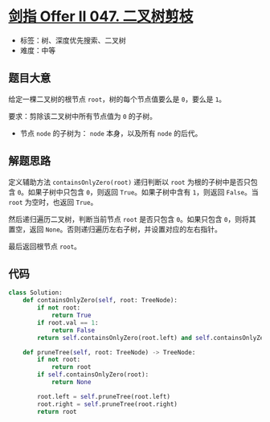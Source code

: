 # [剑指 Offer II 047. 二叉树剪枝](https://leetcode-cn.com/problems/pOCWxh/)

- 标签：树、深度优先搜索、二叉树
- 难度：中等

## 题目大意

给定一棵二叉树的根节点 `root`，树的每个节点值要么是 `0`，要么是 `1`。

要求：剪除该二叉树中所有节点值为 `0` 的子树。

- 节点 `node` 的子树为： `node` 本身，以及所有 `node` 的后代。

## 解题思路

定义辅助方法 `containsOnlyZero(root)` 递归判断以 `root` 为根的子树中是否只包含 `0`。如果子树中只包含 `0`，则返回 `True`。如果子树中含有 `1`，则返回 `False`。当 `root` 为空时，也返回 `True`。

然后递归遍历二叉树，判断当前节点 `root` 是否只包含 `0`。如果只包含 `0`，则将其置空，返回 `None`。否则递归遍历左右子树，并设置对应的左右指针。

最后返回根节点 `root`。

## 代码

```Python
class Solution:
    def containsOnlyZero(self, root: TreeNode):
        if not root:
            return True
        if root.val == 1:
            return False
        return self.containsOnlyZero(root.left) and self.containsOnlyZero(root.right)

    def pruneTree(self, root: TreeNode) -> TreeNode:
        if not root:
            return root
        if self.containsOnlyZero(root):
            return None

        root.left = self.pruneTree(root.left)
        root.right = self.pruneTree(root.right)
        return root
```

